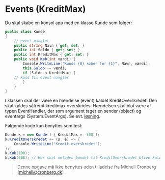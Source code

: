 ﻿# Events (KreditMax)

Du skal skabe en konsol app med en klasse Kunde som følger:

```csharp
public class Kunde
{
    // event mangler
    public string Navn { get; set; }
    public int Saldo { get; set; }
    public int KreditMax { get; set; }
    public void Køb(int værdi) {
        Console.WriteLine("Kunde {0} køber for {1}", Navn, værdi);
        this.Saldo -= værdi;
        if (Saldo < KreditMax) {
	// kald til event mangler
        }
    }
}
```

I klassen skal der være en hændelse (event) kaldet KreditOverskredet. Den skal kaldes såfremt kreditmax overskrides. Hændelsen skal blot være af typen EventHandler, der som argument tager en sender (object) og eventargs (System.EventArgs). Se evt. [løsning](https://github.com/devcronberg/undervisning-cs-opgaver/blob/master/events-kreditmax/Program.cs).

Følgende kode kan benyttes som test:

```csharp
Kunde k = new Kunde() { KreditMax = -500 };
k.KreditOverskredet += (s, e) => {
    Console.WriteLine("Kredit overskredet");
};
k.Køb(100);
k.Køb(600);	// Her skal metoden bundet til KreditOverskredet blive kaldt automatisk
```
<!-- footerstart -->
> Denne opgave må ikke benyttes uden tilladelse fra Michell Cronberg (michell@cronberg.dk)
<!-- footerslut -->
